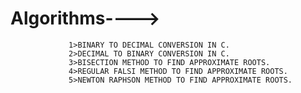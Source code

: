 # Algorithms---->
                 1>BINARY TO DECIMAL CONVERSION IN C.
                 2>DECIMAL TO BINARY CONVERSION IN C.
                 3>BISECTION METHOD TO FIND APPROXIMATE ROOTS.
                 4>REGULAR FALSI METHOD TO FIND APPROXIMATE ROOTS.
                 5>NEWTON RAPHSON METHOD TO FIND APPROXIMATE ROOTS.
        

